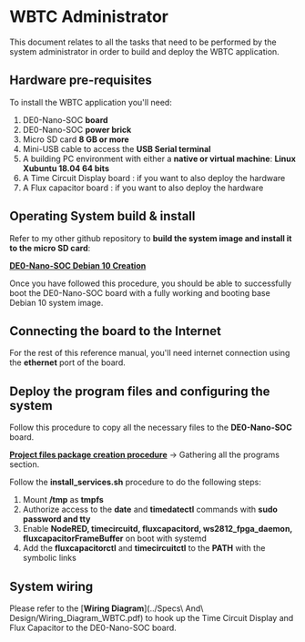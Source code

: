 # WBTC Administrator

This document relates to all the tasks that need to be performed by the system administrator in order to build and deploy the WBTC application.

## Hardware pre-requisites
To install the WBTC application you'll need:

1. DE0-Nano-SOC **board**
2. DE0-Nano-SOC **power brick**
3. Micro SD card **8 GB or more**
4. Mini-USB cable to access the **USB Serial terminal**
5. A building PC environment with either a **native or virtual machine**:  **Linux Xubuntu 18.04 64 bits**
6. A Time Circuit Display board : if you want to also deploy the hardware
7. A Flux capacitor board : if you want to also deploy the hardware

## Operating System build & install
Refer to my other github repository to **build the system image and install it to the micro SD card**:

[**DE0-Nano-SOC Debian 10 Creation**](https://github.com/lochej/DE0_Nano_Soc_Debian10)

Once you have followed this procedure, you should be able to successfully boot the DE0-Nano-SOC board with a fully working and booting base Debian 10 system image.

## Connecting the board to the Internet

For the rest of this reference manual, you'll need internet connection using the **ethernet** port of the board.

## Deploy the program files and configuring the system

Follow this procedure to copy all the necessary files to the **DE0-Nano-SOC** board.

[**Project files package creation procedure**](../../README.md) -> Gathering all the programs section.


Follow the **install_services.sh** procedure to do the following steps:
1. Mount **/tmp** as **tmpfs**
2. Authorize access to the **date** and **timedatectl** commands with **sudo password and tty**
3. Enable **NodeRED, timecircuitd, fluxcapacitord, ws2812_fpga_daemon, fluxcapacitorFrameBuffer** on boot with systemd
4. Add the **fluxcapacitorctl** and **timecircuitctl** to the **PATH** with the symbolic links


## System wiring

Please refer to the [**Wiring Diagram**](../Specs\ And\ Design/Wiring_Diagram_WBTC.pdf) to hook up the Time Circuit Display and Flux Capacitor to the DE0-Nano-SOC board.